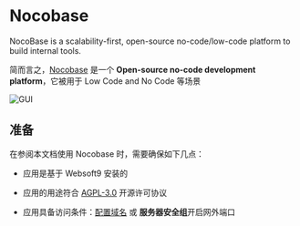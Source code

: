 # Nocobase

NocoBase is a scalability-first, open-source no-code/low-code platform to build internal tools.

简而言之，[Nocobase](https://www.nocobase.com/) 是一个 **Open-source no-code development platform**，它被用于 Low Code and No Code  等场景


![GUI](https://libs.websoft9.com/Websoft9/DocsPicture/zh/nocobase/nocobase-gui-websoft9.png)


## 准备

在参阅本文档使用 Nocobase 时，需要确保如下几点：

- 应用是基于 Websoft9 安装的

- 应用的用途符合 [AGPL-3.0](https://opensource.org/licenses/AGPL-3.0) 开源许可协议

- 应用具备访问条件：[配置域名](./guide/appsetdomain) 或 **服务器安全组**开启网外端口